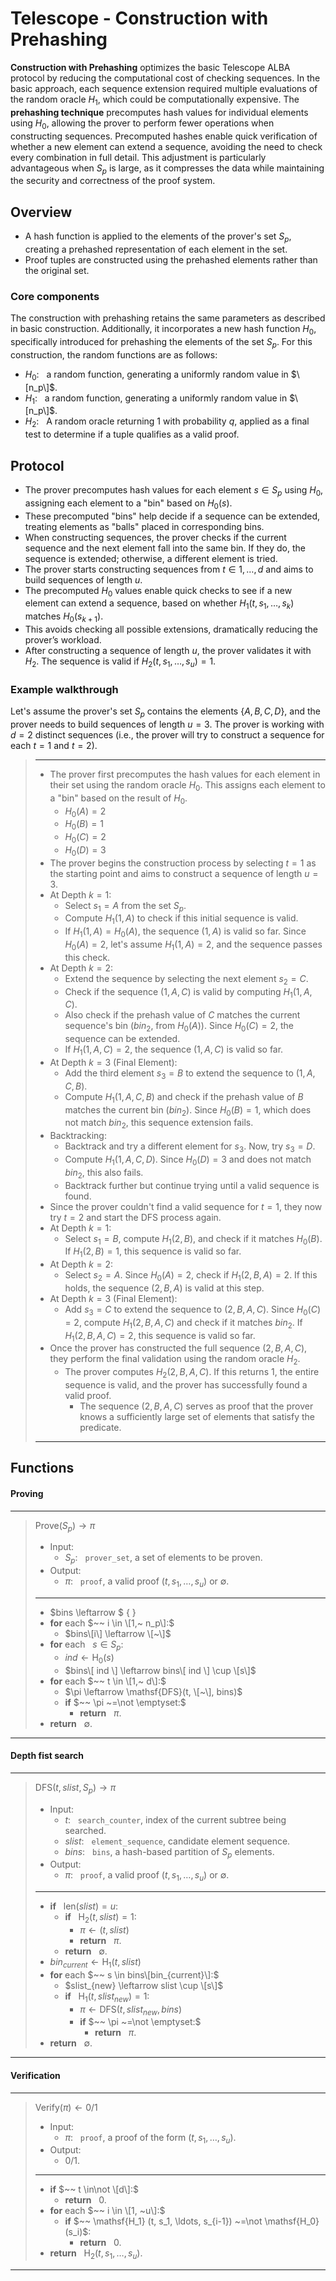 # Telescope - Construction with Prehashing

**Construction with Prehashing** optimizes the basic Telescope ALBA protocol by reducing the computational cost of checking sequences.
In the basic approach, each sequence extension required multiple evaluations of the random oracle $H_1$, which could be computationally expensive.
The **prehashing technique** precomputes hash values for individual elements using $H_0$, allowing the prover to perform fewer operations when constructing sequences.
Precomputed hashes enable quick verification of whether a new element can extend a sequence, avoiding the need to check every combination in full detail.
This adjustment is particularly advantageous when $S_p$ is large, as it compresses the data while maintaining the security and correctness of the proof system.

## Overview 
- A hash function is applied to the elements of the prover's set $S_p$, creating a prehashed representation of each element in the set.
- Proof tuples are constructed using the prehashed elements rather than the original set.

### Core components
The construction with prehashing retains the same parameters as described in basic construction. 
Additionally, it incorporates a new hash function $H_0$, specifically introduced for prehashing the elements of the set $S_p$.
For this construction, the random functions are as follows:
- $H_0: ~~$ a random function, generating a uniformly random value in $\[n_p\]$.
- $H_1: ~~$ a random function, generating a uniformly random value in $\[n_p\]$.
- $H_2: ~~$ A random oracle returning $1$ with probability $q$, applied as a final test to determine if a tuple qualifies as a valid proof.

## Protocol
- The prover precomputes hash values for each element $s \in S_p$ using $H_0$, assigning each element to a "bin" based on $H_0(s)$.
- These precomputed "bins" help decide if a sequence can be extended, treating elements as "balls" placed in corresponding bins.
- When constructing sequences, the prover checks if the current sequence and the next element fall into the same bin. If they do, the sequence is extended; otherwise, a different element is tried.
- The prover starts constructing sequences from $t \in 1, \ldots, d$ and aims to build sequences of length $u$.
- The precomputed $H_0$ values enable quick checks to see if a new element can extend a sequence, based on whether $H_1(t, s_1, \dots, s_k)$ matches $H_0(s_{k+1})$.
- This avoids checking all possible extensions, dramatically reducing the prover’s workload.
- After constructing a sequence of length $u$, the prover validates it with $H_2$. The sequence is valid if $H_2(t, s_1, \dots, s_u) = 1$.

### Example walkthrough
Let's assume the prover's set $S_p$ contains the elements $\{A, B, C, D\}$, and the prover needs to build sequences of length $u = 3$. 
The prover is working with $d = 2$ distinct sequences (i.e., the prover will try to construct a sequence for each $t = 1$ and $t = 2$).

> ---
> - The prover first precomputes the hash values for each element in their set using the random oracle $H_0$. This assigns each element to a "bin" based on the result of $H_0$.
>   - $H_0(A) = 2$
>   - $H_0(B) = 1$
>   - $H_0(C) = 2$
>   - $H_0(D) = 3$
> - The prover begins the construction process by selecting $t = 1$ as the starting point and aims to construct a sequence of length $u = 3$.
> - At Depth $k = 1$:
>   - Select $s_1 = A$ from the set $S_p$.
>   - Compute $H_1(1, A)$ to check if this initial sequence is valid.
>   - If $H_1(1, A) = H_0(A)$, the sequence $(1, A)$ is valid so far. Since $H_0(A) = 2$, let's assume $H_1(1, A) = 2$, and the sequence passes this check.
> - At Depth $k = 2$:
>   - Extend the sequence by selecting the next element $s_2 = C$.
>   - Check if the sequence $(1, A, C)$ is valid by computing $H_1(1, A, C)$.
>   - Also check if the prehash value of $C$ matches the current sequence's bin ($bin_2$, from $H_0(A)$). Since $H_0(C) = 2$, the sequence can be extended.
>   - If $H_1(1, A, C) = 2$, the sequence $(1, A, C)$ is valid so far.
> - At Depth $k = 3$ (Final Element):
>   - Add the third element $s_3 = B$ to extend the sequence to $(1, A, C, B)$.
>   - Compute $H_1(1, A, C, B)$ and check if the prehash value of $B$ matches the current bin ($bin_2$). Since $H_0(B) = 1$, which does not match $bin_2$, this sequence extension fails.
> - Backtracking:
>   - Backtrack and try a different element for $s_3$. Now, try $s_3 = D$.
>   - Compute $H_1(1, A, C, D)$. Since $H_0(D) = 3$ and does not match $bin_2$, this also fails.
>   - Backtrack further but continue trying until a valid sequence is found.
> - Since the prover couldn't find a valid sequence for $t = 1$, they now try $t = 2$ and start the DFS process again.
> - At Depth $k = 1$:
>   - Select $s_1 = B$, compute $H_1(2, B)$, and check if it matches $H_0(B)$. If $H_1(2, B) = 1$, this sequence is valid so far.
> - At Depth $k = 2$:
>   - Select $s_2 = A$. Since $H_0(A) = 2$, check if $H_1(2, B, A) = 2$. If this holds, the sequence $(2, B, A)$ is valid at this step.
> - At Depth $k = 3$ (Final Element):
>   - Add $s_3 = C$ to extend the sequence to $(2, B, A, C)$. Since $H_0(C) = 2$, compute $H_1(2, B, A, C)$ and check if it matches $bin_2$. If $H_1(2, B, A, C) = 2$, this sequence is valid so far.
> - Once the prover has constructed the full sequence $(2, B, A, C)$, they perform the final validation using the random oracle $H_2$.
>   - The prover computes $H_2(2, B, A, C)$. If this returns $1$, the entire sequence is valid, and the prover has successfully found a valid proof.
>     - The sequence $(2, B, A, C)$ serves as proof that the prover knows a sufficiently large set of elements that satisfy the predicate.
> ---

## Functions
#### Proving
---
> $\mathsf{Prove}(S_p) \rightarrow \pi$
> - Input:
>   - $S_p:~~$ `prover_set`, a set of elements to be proven.
> - Output:
>   - $\pi:~~$ `proof`, a valid proof $(t, s_1, \ldots, s_u)$ or $\emptyset$.
> ---
> - $bins \leftarrow $ { }
> - **for** each $~~ i \in \[1,~ n_p\]:$
>   - $bins\[i\] \leftarrow \[~\]$
> - **for** each $~~ s \in S_p:$
>   - $ind \leftarrow \mathsf{H_0}(s)$
>   - $bins\[ ind \] \leftarrow bins\[ ind \] \cup \[s\]$
> - **for** each $~~ t \in \[1,~ d\]:$
>   - $\pi \leftarrow \mathsf{DFS}(t, \[~\], bins)$
>   - **if** $~~ \pi ~=\not \emptyset:$
>     - **return** $~~ \pi.$
> - **return** $~~ \emptyset.$
---

#### Depth fist search
---
> $\mathsf{DFS}(t, slist, S_p) \rightarrow \pi$
> - Input:
>   - $t:~~$ `search_counter`, index of the current subtree being searched.
>   - $slist:~~$ `element_sequence`, candidate element sequence.
>   - $bins:~~$ `bins`, a hash-based partition of $S_p$ elements.
> - Output:
>   - $\pi:~~$ `proof`, a valid proof $(t, s_1, \ldots, s_u)$ or $\emptyset$.
> ---
> - **if** $~~ \mathsf{len}(slist) = u:$
>   - **if** $~~ \mathsf{H_2}(t, slist) = 1:$
>     - $\pi \leftarrow (t, slist)$
>     - **return** $~~ \pi.$
>   - **return** $~~ \emptyset.$
> - $bin_{current} \leftarrow \mathsf{H_1}(t, slist)$
> - **for** each $~~ s \in bins\[bin_{current}\]:$
>   - $slist_{new} \leftarrow slist \cup \[s\]$
>   - **if** $~~ \mathsf{H_1}(t, slist_{new}) = 1:$
>     - $\pi \leftarrow \mathsf{DFS}(t, slist_{new}, bins)$
>     - **if** $~~ \pi ~=\not \emptyset:$
>       - **return** $~~ \pi.$
> - **return** $~~ \emptyset.$
---
#### Verification
---
> $\mathsf{Verify}(\pi) \leftarrow 0/1$
>
> - Input:
>   - $\pi:~~$ `proof`, a proof of the form $(t, s_1, \ldots, s_u)$.
> - Output:
>   - $0/1$.
> ---
> - **if** $~~ t \in\not  \[d\]:$
>   - **return** $~~ 0.$
> - **for** each $~~ i \in \[1, ~u\]:$
>   - **if** $~~ \mathsf{H_1} (t, s_1, \ldots, s_{i-1}) ~=\not \mathsf{H_0}(s_i)$:
>     - **return** $~~0.$
> - **return** $~~ \mathsf{H_2}(t, s_1, \ldots, s_u).$
---
